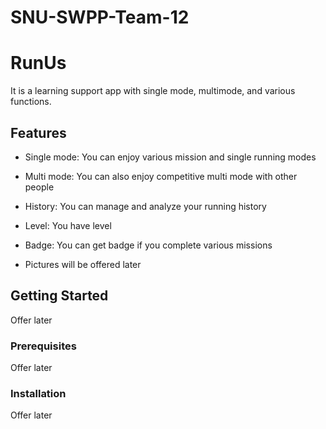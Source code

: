 # SNU-SWPP-Team-12

# RunUs

It is a learning support app with single mode, multimode, and various functions.

## Features

- Single mode: You can enjoy various mission and single running modes
- Multi mode: You can also enjoy competitive multi mode with other people
- History: You can manage and analyze your running history
- Level: You have level
- Badge: You can get badge if you complete various missions

- Pictures will be offered later

## Getting Started

Offer later

### Prerequisites

Offer later

### Installation

Offer later
